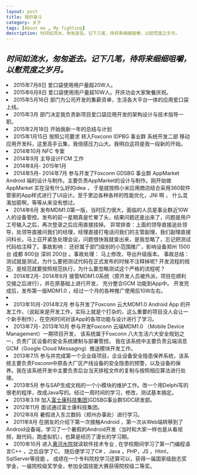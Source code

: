 ```yaml
---
layout: post
title: 我的奋斗
category: 关于
tags: [About me , My fighting]
description: 时间如流水，匆匆逝去。记下几笔，待将来细细咀嚼，以慰荒度之岁月。
---
```



##  <em> 时间如流水，匆匆逝去。记下几笔，待将来细细咀嚼，以慰荒度之岁月。</em>


<li> 2015年7月8日  爱口袋使用用户量超20W人。 </li>
<li> 2015年6月8日  爱口袋使用用户量超10W人。开庆功会大家聚餐庆祝。 </li>
<li> 2015年5月16日 部门为公司开发的集薪资单，生活各大平台一体的应用爱口袋上线。 </li>
<li> 2015年3月 部门决定我负责新项目爱口袋应用开发的架构设计与技术指导一职。</li>
<li> 2015年2月18日 开始我新一年的总结与计划</li>
<li> 2015年1月15日 按照公司要求 转入Foxconn IDPBG 事业群 系统开发二部 移动应用开发科，这里高手云集，我倍感压力山大。我明白这将是我一段新的开始。</li>
<li> 2014年10月 NFC 专案 </li>
<li> 2014年9月  主导设计FCM 工作 </li>
<li>2014年8月- 2015年1月 </li>
<li> 2014年5月- 2014年7月 参与开发了Foxconn GDSBG 事业群 AppMarket Android 端的设计与制作。主要负责AppMarket的设计与制作。刚开始做AppMarket 实在没有什么好的idea ， 于是就按照小米应用商店结合采用360软件管家的App样式进行了UI设计。至于里边各种各样的性能优化，JNI 啊 ， 什么混淆加密啊，等等从来没有想过。</li>
<li> 2014年6月 发布MDM1.0第一版，当时压力很大，面临的人员是事业群近10W人的设备管控。发布的前一星期真是忙晕了头，结果问题还是出来了，问题是用户工号输入之后，再次登录之后应用直接挂掉。 异常排查：上面的领导直接追处领导，处领导直接问我们的经理，经理直接打电话问我们的主管副理，我们副理直接问科长，马上召开紧急处理会议，问题很快我就查出来，是我忽略了，忘记把测试代码给注释了。事故影响： 还好属于部门级别的小范围推广，影响设备郑州 1500台 成都 800台 深圳 200台  。事故处理： 马上修改，导出升级版本。 事故总结：测试就是测试，为什么要把测试代码在正式发布的时候不注释掉呢? 开发流程的规范，是规范就要按照规范执行，为什么要忽略测试这个严格的流程呢？</li>
<li> 2014年2月- 2014年6月 接管MDM1.0系统（原开发人员被外派，项目在顺利交接之后进行），并在原基础上进行开发， 充分整合GCM 功能到App中。 开发完成后，发布第一版MDM1.0 ，经过一个月的各种推广使用后10W左右。</li>
<li></li>
<li> 2013年10月-2014年2月 参与开发了Foxconn 云大MDM1.0 Android App 的开发工作，（说起来是开发工作，实际上就是个打杂的，这么重要的项目没人会让一个新手制作），在空闲时间对该App的各项功能与设计进行了学习。</li>
<li> 2013年7月- 2013年10月  参与开发Foxconn 云端MDM1.0 （Mobile Device Management）一期项目开发， 该系统属于Foxconn 八大生活六大安全规划之一，负责厂区设备的安全系统建制与部署管控。 我在该系统中主要负责云端消息GCM（Google Cloud Messaging）推送模块开发工作。</li>
<li>  2013年7.15 参与并完成第一个企业级项目，企业设备安全隐患保养系统，该系统主要负责Foxconn中原各大厂区产线设备的安全隐患的预警，以及设备的保养。我在该系统开发中主要负责后台当天排程文件的复制与按照相应算法进行处理。</li>
<li>  2013年5月 参与SAP生成文档的一个小模块的维护工作。改一个用Delphi写的很老的程序，改成Java写的。经过一周时间的学习，修改，测试基本搞定。</li>
<li> 2013年3.19 加入<a href="http://baike.baidu.com/view/19359.htm">富士康科技集团</a>]GDSBG事业群SIDC研发部。</li>
<li> 2012年11月 面试通过富士康科技集团。</li>
<li> 2012年8月  暑假进入东兰数码（郑州办事处）进行学习。</li>
<li> 2011年8月  在朋友的介绍下第一次接触Android ，第一次从Web端转移到了Android设备端，学习了一个暑假的Android开发（当时和大家一样也是从看视频，敲代码，跑虚拟机），也算是经历了漫长的学习期。</li>
<li>  2010年10月 进入<a href="http://baike.baidu.com/view/28096.htm">黄河水院</a>就读软件技术专业 , 在学校期间学习了第一门编程语言C++ ，之后自学了C，  随后便学习了C# 、Java ，PHP，JS ，Html， SqlServer等技能  。 成绩在一个专科院校学习还算可以，获得一届国家级励志奖学金，一届院校级奖学金，参加全国技能大赛获得院校级二等奖。</li>

